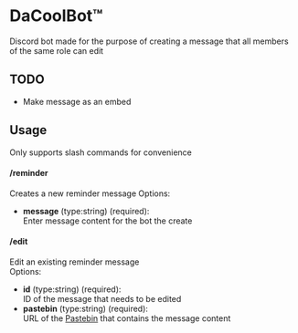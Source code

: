 # DaCoolBot:tm:

Discord bot made for the purpose of creating a message that all members of the same role can edit
## TODO
- Make message as an embed
## Usage
Only supports slash commands for convenience
#### /reminder
Creates a new reminder message
Options:
- **message** (type:string) (required):  
Enter message content for the bot the create
#### /edit
Edit an existing reminder message  
Options:
- **id** (type:string) (required):  
ID of the message that needs to be edited
- **pastebin** (type:string) (required):  
URL of the [Pastebin](pastebin.com) that contains the message content
